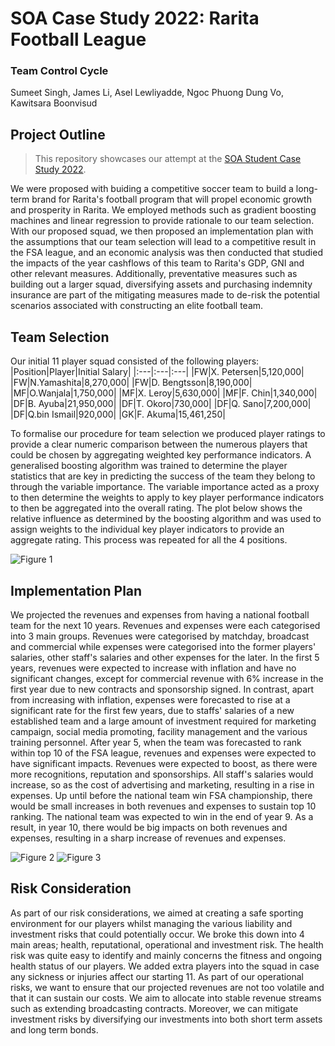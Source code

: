 # SOA Case Study 2022: Rarita Football League

### Team Control Cycle
Sumeet Singh, James Li, Asel Lewliyadde, Ngoc Phuong Dung Vo, Kawitsara Boonvisud


## Project Outline
> This repository showcases our attempt at the [SOA Student Case Study 2022](https://www.soa.org/research/opportunities/2022-student-research-case-study-challenge).  

We were proposed with buiding a competitive soccer team to build a long-term brand for Rarita's football program that will propel economic growth and prosperity in Rarita. We employed methods such as gradient boosting machines and linear regression to provide rationale to our team selection. With our proposed squad, we then proposed an implementation plan with the assumptions that our team selection will lead to a competitive result in the FSA league, and an economic analysis was then conducted that studied the impacts of the year cashflows of this team to Rarita's GDP, GNI and other relevant measures. Additionally, preventative measures such as building out a larger squad, diversifying assets and purchasing indemnity insurance are part of the mitigating measures made to de-risk the potential scenarios associated with constructing an elite football team. 

## Team Selection
Our initial 11 player squad consisted of the following players:
|Position|Player|Initial Salary|
|:---|:---|:---|
|FW|X. Petersen|5,120,000|
|FW|N.Yamashita|8,270,000|
|FW|D. Bengtsson|8,190,000|
|MF|O.Wanjala|1,750,000|
|MF|X. Leroy|5,630,000|
|MF|F. Chin|1,340,000|
|DF|B. Ayuba|21,950,000|
|DF|T. Okoro|730,000|
|DF|Q. Sano|7,200,000|
|DF|Q.bin Ismail|920,000|
|GK|F. Akuma|15,461,250|

To formalise our procedure for team selection we produced player ratings to provide a clear numeric comparison between the numerous players that could be chosen by aggregating weighted key performance indicators. A generalised boosting algorithm was trained to determine the player statistics that are key in predicting the success of the team they belong to through the variable importance. The variable importance  acted as a proxy to then determine the weights to apply to key player performance indicators to then be aggregated into the overall rating. The plot below shows the relative influence as determined by the boosting algorithm and was used to assign weights to the individual key player indicators to provide an aggregate rating. This process was repeated for all the 4 positions.

![Figure 1](Shooting%20Rel%20Influence.png)

## Implementation Plan

We projected the revenues and expenses from having a national football team for the next 10 years. Revenues and expenses were each categorised into 3 main groups. Revenues were categorised by matchday, broadcast and commercial while expenses were categorised into the former players' salaries, other staff's salaries and other expenses for the later. In the first 5 years, revenues were expected to increase with inflation and have no significant changes, except for commercial revenue with 6% increase in the first year due to new contracts and sponsorship signed. In contrast, apart from increasing with inflation, expenses were forecasted to rise at a significant rate for the first few years, due to staffs' salaries of a new established team and a large amount of investment required for marketing campaign, social media promoting, facility management and the various training personnel. 
After year 5, when the team was forecasted to rank within top 10 of the FSA league, revenues and expenses were expected to have significant impacts. Revenues were expected to boost, as there were more recognitions, reputation and sponsorships. All staff's salaries would increase, so as the cost of advertising and marketing, resulting in a rise in expenses. Up until before the national team win FSA championship, there would be small increases in both revenues and expenses to sustain top 10 ranking. 
The national team was expected to win in the end of year 9. As a result, in year 10, there would be big impacts on both revenues and expenses, resulting in a sharp increase of revenues and expenses. 

![Figure 2](Proposed%20Expenses.png)
![Figure 3](Proposed%20Revenues.png)

## Risk Consideration

As part of our risk considerations, we aimed at creating a safe sporting environment for our players whilst managing the various liability and investment risks that could potentially occur. We broke this down into 4 main areas; health, reputational, operational and investment risk. The health risk was quite easy to identify and mainly concerns the fitness and ongoing health status of our players. We added extra players into the squad in case any sickness or injuries affect our starting 11. As part of our operational risks, we want to ensure that our projected revenues are not too volatile and that it can sustain our costs. We aim to allocate into stable revenue streams such as extending broadcasting contracts. Moreover, we can mitigate investment risks by diversifying our investments into both short term assets and long term bonds.
